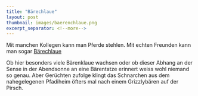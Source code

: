 ```yaml
---
title: "Bärechlaue"
layout: post
thumbnail: images/baerenchlaue.png
excerpt_separator: <!--more-->
---
```


Mit manchen Kollegen kann man Pferde stehlen. Mit echten Freunden kann man sogar [Bärechlaue](https://s.geo.admin.ch/lpikw1gw5s89)

Ob hier besonders viele Bärenklaue wachsen oder ob dieser Abhang an der Sense in der Abendsonne an eine Bärentatze erinnert weiss wohl niemand so genau. Aber Gerüchten zufolge klingt das Schnarchen aus dem nahegelegenen Pfadiheim öfters mal nach einem Grizzlybären auf der Pirsch. 
<!--more -->
